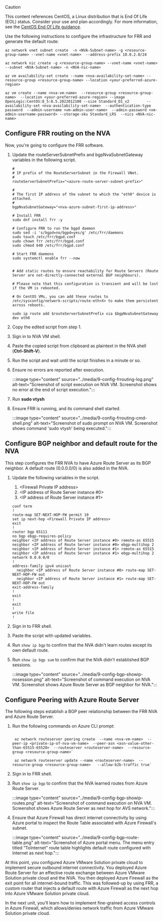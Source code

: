 ﻿> [!CAUTION]
> This content references CentOS, a Linux distribution that is End Of Life (EOL) status. Consider your use and plan accordingly. For more information, see the [CentOS End Of Life guidance](/azure/virtual-machines/workloads/centos/centos-end-of-life).

Use the following instructions to configure the infrastructure for FRR and generate the default route:

```azurecli
az network vnet subnet create  -n <NVA-Subnet-name> -g <resource-group-name> --vnet-name <vnet-name>  --address-prefix 10.0.2.0/24

az network nic create -g <resource-group-name> --vnet-name <vnet-name>  --subnet <NVA-Subnet-name> -n <NVA-nic-name>

az vm availability-set create --name <nva-availability-set-name> --resource-group <resource-group-name> --location <your-preferred-azure-region>

az vm create --name <nva-vm-name>  --resource-group <resource-group-name>  --location <your-preferred-azure-region> --image OpenLogic:CentOS:8_5:8.5.2022012100 --size Standard_D1_v2        --availability-set <nva-availability-set-name>  --authentication-type password  --admin-username <vm-admin-user-name>  --admin-password <vm-admin-username-password> --storage-sku Standard_LRS  --nics <NVA-nic-name>
```

## Configure FRR routing on the NVA

Now, you're going to configure the FRR software.

1. Update the routeServerSubnetPrefix and bgpNvaSubnetGateway variables in the following script.

     ```
    #
    # IP prefix of the RouteServerSubnet in the Firewall VNet. 
    #  
    routeServerSubnetPrefix="<azure-route-server-subnet-prefix>"
    
    #
    # The first IP address of the subnet to which the "eth0" device is attached.
    #
    bgpNvaSubnetGateway="<nva-azure-subnet-first-ip-address>"
    
    # Install FRR
    sudo dnf install frr -y
    
    # Configure FRR to run the bgpd daemon
    sudo sed -i 's/bgpd=no/bgpd=yes/g' /etc/frr/daemons
    sudo touch /etc/frr/bgpd.conf
    sudo chown frr /etc/frr/bgpd.conf
    sudo chmod 640 /etc/frr/bgpd.conf
    
    # Start FRR daemons
    sudo systemctl enable frr --now
    
    
    # Add static routes to ensure reachability for Route Servers (Route Server are not-directly-connected external BGP neighbours).
    
    # Please note that this configuration is transient and will be lost if the VM is rebooted.
    
    # On CentOS VMs, you can add these routes to /etc/sysconfig/network-scripts/route-eth<X> to make them persistent across reboots. 
    
    sudo ip route add $routeServerSubnetPrefix via $bgpNvaSubnetGateway dev eth0
     ```

1. Copy the edited script from step 1.
1. Sign in to NVA VM shell.
1. Paste the copied script from clipboard as plaintext in the NVA shell (**Ctrl-Shift-V**).
1. Run the script and wait until the script finishes in a minute or so.
1. Ensure no errors are reported after execution.

   :::image type="content" source="../media/9-config-frrouting-log.png" alt-text="Screenshot of script execution on NVA VM. Screenshot shows no error at the end of script execution.":::

1. Run **sudo vtysh**
1. Ensure FRR is running, and its command shell started.

   :::image type="content" source="../media/9-config-frrouting-cmd-shell.png" alt-text="Screenshot of sudo prompt on NVA VM. Screenshot shows command 'sudo vtysh' being executed.":::

## Configure BGP neighbor and default route for the NVA

This step configures the FRR NVA to have Azure Route Server as its BGP neighbor. A default route (0.0.0.0/0) is also added in the NVA.

1. Update the following variables in the script.
   1. \<Firewall Private IP address\>
   1. \<IP address of Route Server instance #0\>
   1. \<IP address of Route Server instance #1\>

    ```
    conf term
    !
    route-map SET-NEXT-HOP-FW permit 10
    set ip next-hop <Firewall Private IP address>
    exit
    !
    router bgp 65111
    no bgp ebgp-requires-policy
    neighbor <IP address of Route Server instance #0> remote-as 65515  
    neighbor <IP address of Route Server instance #0> ebgp-multihop 2
    neighbor <IP address of Route Server instance #1> remote-as 65515 
    neighbor <IP address of Route Server instance #1> ebgp-multihop 2
    network 0.0.0.0/0
    !
    address-family ipv4 unicast
      neighbor <IP address of Route Server instance #0> route-map SET-NEXT-HOP-FW out
      neighbor <IP address of Route Server instance #1> route-map SET-NEXT-HOP-FW out
    exit-address-family
    !
    exit
    !
    exit
    !
    write file
    !
    ```

1. Sign in to FRR shell.
1. Paste the script with updated variables.
1. Run `show ip bgp` to confirm that the NVA didn't learn routes except its own default route.
1. Run `show ip bgp sum` to confirm that the NVA didn't established BGP sessions.

   :::image type="content" source="../media/9-config-bgp-showip-nosession.png" alt-text="Screenshot of command execution on NVA VM. Screenshot shows Azure Route Server as BGP neighbor for NVA.":::

## Configure Peering with Azure Route Server

The following steps establish a BGP peer relationship between the FRR NVA and Azure Route Server.

1. Run the following commands on Azure CLI prompt:
   ```azurecli
   
    az network routeserver peering create  --name <nva-vm-name>  --peer-ip <private-ip-of-nva-vm-name>  --peer-asn <asn-value-other-than-65515-65520>  --routeserver <routeserver-name>  --resource-group <resource-group-name>`
   
    az network routeserver update --name <routeserver-name>  --resource-group <resource-group-name>   --allow-b2b-traffic true`
   ```

1. Sign in to FRR shell.
1. Run `show ip bgp` to confirm that the NVA learned routes from Azure Route Server.

    :::image type="content" source="../media/9-config-bgp-showip-routes.png" alt-text="Screenshot of command execution on NVA VM. Screenshot shows Azure Route Server as next hop for AVS network.":::

1. Ensure that Azure Firewall has direct internet connectivity by using Azure portal to inspect the Route Table associated with Azure Firewall's subnet.

    :::image type="content" source="../media/9-config-bgp-route-table.png" alt-text="Screenshot of Azure portal menu. The menu entry titled “ToInternet” route table highlights default route configured with Internet as next hop.":::

At this point, you configured Azure VMware Solution private cloud to implement secure outbound internet connectivity. You deployed Azure Route Server for an effective route exchange between Azure VMware Solution private cloud and the NVA. You then deployed Azure Firewall as the exit point for all internet-bound traffic. This was followed-up by using FRR, a custom router that injects a default route with Azure Firewall as the next hop into Azure VMware Solution private cloud.

In the next unit, you'll learn how to implement fine-grained access controls in Azure Firewall, which allows/denies network traffic from Azure VMware Solution private cloud.
